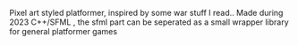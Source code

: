 Pixel art styled platformer, inspired by some war stuff I read..
Made during 2023
C++/SFML , the sfml part can be seperated as a small wrapper library for general platformer games
